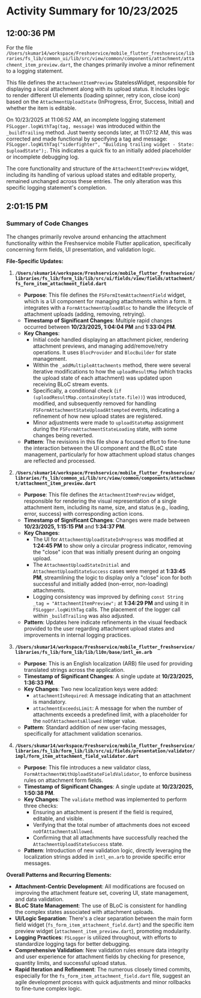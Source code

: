 # Activity Summary for 10/23/2025

## 12:00:36 PM
For the file `/Users/skumar14/workspace/Freshservice/mobile_flutter_freshservice/libraries/fs_lib/common_ui/lib/src/view/common/components/attachment/attachment_item_preview.dart`, the changes primarily involve a minor refinement to a logging statement.

This file defines the `AttachmentItemPreview` StatelessWidget, responsible for displaying a local attachment along with its upload status. It includes logic to render different UI elements (loading spinner, retry icon, close icon) based on the `AttachmentUploadState` (InProgress, Error, Success, Initial) and whether the item is editable.

On 10/23/2025 at 11:06:52 AM, an incomplete logging statement `FSLogger.logWithTag(tag, message)` was introduced within the `_buildTrailing` method. Just twenty seconds later, at 11:07:12 AM, this was corrected and made functional by specifying a tag and message: `FSLogger.logWithTag("siderfighter", "Building trailing widget - State: $uploadState");`. This indicates a quick fix to an initially added placeholder or incomplete debugging log.

The core functionality and structure of the `AttachmentItemPreview` widget, including its handling of various upload states and editable property, remained unchanged across these entries. The only alteration was this specific logging statement's completion.

## 2:01:15 PM
### Summary of Code Changes

The changes primarily revolve around enhancing the attachment functionality within the Freshservice mobile Flutter application, specifically concerning form fields, UI presentation, and validation logic.

**File-Specific Updates:**

1.  **`/Users/skumar14/workspace/Freshservice/mobile_flutter_freshservice/libraries/fs_lib/form_lib/lib/src/ui/fields/view/fields/attachment/fs_form_item_attachment_field.dart`**
    *   **Purpose**: This file defines the `FSFormItemAttachmentField` widget, which is a UI component for managing attachments within a form. It integrates with a `FormAttachmentUploadBloc` to handle the lifecycle of attachment uploads (adding, removing, retrying).
    *   **Timestamp of Significant Changes**: Multiple rapid changes occurred between **10/23/2025, 1:04:04 PM** and **1:33:04 PM**.
    *   **Key Changes**:
        *   Initial code handled displaying an attachment picker, rendering attachment previews, and managing add/remove/retry operations. It uses `BlocProvider` and `BlocBuilder` for state management.
        *   Within the `_addMultipleAttachments` method, there were several iterative modifications to how the `uploadResultMap` (which tracks the upload state of each attachment) was updated upon receiving BLoC stream events.
        *   Specifically, a conditional check (`if (uploadResultMap.containsKey(state.file))`) was introduced, modified, and subsequently removed for handling `FSFormAttachmentStateUploadAttempted` events, indicating a refinement of how new upload states are registered.
        *   Minor adjustments were made to `uploadStateMap` assignment during the `FSFormAttachmentStateLoading` state, with some changes being reverted.
    *   **Pattern**: The revisions in this file show a focused effort to fine-tune the interaction between the UI component and the BLoC state management, particularly for how attachment upload status changes are reflected and processed.

2.  **`/Users/skumar14/workspace/Freshservice/mobile_flutter_freshservice/libraries/fs_lib/common_ui/lib/src/view/common/components/attachment/attachment_item_preview.dart`**
    *   **Purpose**: This file defines the `AttachmentItemPreview` widget, responsible for rendering the visual representation of a single attachment item, including its name, size, and status (e.g., loading, error, success) with corresponding action icons.
    *   **Timestamp of Significant Changes**: Changes were made between **10/23/2025, 1:15:15 PM** and **1:34:37 PM**.
    *   **Key Changes**:
        *   The UI for `AttachmentUploadStateInProgress` was modified at **1:24:45 PM** to show only a circular progress indicator, removing the "close" icon that was initially present during an ongoing upload.
        *   The `AttachmentUploadStateInitial` and `AttachmentUploadStateSuccess` cases were merged at **1:33:45 PM**, streamlining the logic to display only a "close" icon for both successful and initially added (non-error, non-loading) attachments.
        *   Logging consistency was improved by defining `const String _tag = "AttachmentItemPreview";` at **1:34:29 PM** and using it in `FSLogger.logWithTag` calls. The placement of the logger call within `_buildTrailing` was also adjusted.
    *   **Pattern**: Updates here indicate refinements in the visual feedback provided to the user regarding attachment upload states and improvements in internal logging practices.

3.  **`/Users/skumar14/workspace/Freshservice/mobile_flutter_freshservice/libraries/fs_lib/form_lib/lib/l10n/base/intl_en.arb`**
    *   **Purpose**: This is an English localization (ARB) file used for providing translated strings across the application.
    *   **Timestamp of Significant Changes**: A single update at **10/23/2025, 1:36:33 PM**.
    *   **Key Changes**: Two new localization keys were added:
        *   `attachmentIsRequired`: A message indicating that an attachment is mandatory.
        *   `attachmentExceedsLimit`: A message for when the number of attachments exceeds a predefined limit, with a placeholder for the `noOfAttachmentsAllowed` integer value.
    *   **Pattern**: Standard addition of new user-facing messages, specifically for attachment validation scenarios.

4.  **`/Users/skumar14/workspace/Freshservice/mobile_flutter_freshservice/libraries/fs_lib/form_lib/lib/src/ui/fields/presentation/validator/impl/form_item_attachment_field_validator.dart`**
    *   **Purpose**: This file introduces a new validator class, `FormAttachmentWithUploadStateFieldValidator`, to enforce business rules on attachment form fields.
    *   **Timestamp of Significant Changes**: A single update at **10/23/2025, 1:50:38 PM**.
    *   **Key Changes**: The `validate` method was implemented to perform three checks:
        *   Ensuring an attachment is present if the field is required, editable, and visible.
        *   Verifying that the total number of attachments does not exceed `noOfAttachmentsAllowed`.
        *   Confirming that all attachments have successfully reached the `AttachmentUploadStateSuccess` state.
    *   **Pattern**: Introduction of new validation logic, directly leveraging the localization strings added in `intl_en.arb` to provide specific error messages.

**Overall Patterns and Recurring Elements:**

*   **Attachment-Centric Development**: All modifications are focused on improving the attachment feature set, covering UI, state management, and data validation.
*   **BLoC State Management**: The use of BLoC is consistent for handling the complex states associated with attachment uploads.
*   **UI/Logic Separation**: There's a clear separation between the main form field widget (`fs_form_item_attachment_field.dart`) and the specific item preview widget (`attachment_item_preview.dart`), promoting modularity.
*   **Logging Practices**: `FSLogger` is utilized throughout, with efforts to standardize logging tags for better debugging.
*   **Comprehensive Validation**: New validation rules ensure data integrity and user experience for attachment fields by checking for presence, quantity limits, and successful upload status.
*   **Rapid Iteration and Refinement**: The numerous closely timed commits, especially for the `fs_form_item_attachment_field.dart` file, suggest an agile development process with quick adjustments and minor rollbacks to fine-tune complex logic.